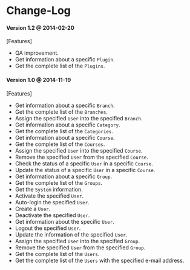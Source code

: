Change-Log
==========
#### Version 1.2 @ 2014-02-20
[Features]
+ QA improvement.
+ Get information about a specific `Plugin`.
+ Get the complete list of the `Plugins`.

#### Version 1.0 @ 2014-11-19
[Features]
+ Get information about a specific `Branch`.
+ Get the complete list of the `Branches`.
+ Assign the specified `User` into the specified `Branch`.
+ Get information about a specific `Category`.
+ Get the complete list of the `Categories`.
+ Get information about a specific `Course`.
+ Get the complete list of the `Courses`.
+ Assign the specified `User` into the specified `Course`.
+ Remove the specified `User` from the specified `Course`.
+ Check the status of a specific `User` in a specific `Course`.
+ Update the status of a specific `User` in a specific `Course`.
+ Get information about a specific `Group`.
+ Get the complete list of the `Groups`.
+ Get the `System` information.
+ Activate the specified `User`.
+ Auto-login the specified `User`.
+ Create a `User`.
+ Deactivate the specified `User`.
+ Get information about the specific `User`.
+ Logout the specified `User`.
+ Update the information of the specified `User`.
+ Assign the specified `User` into the specified `Group`.
+ Remove the specified `User` from the specified `Group`.
+ Get the complete list of the `Users`.
+ Get the complete list of the `Users` with the specified e-mail address.
